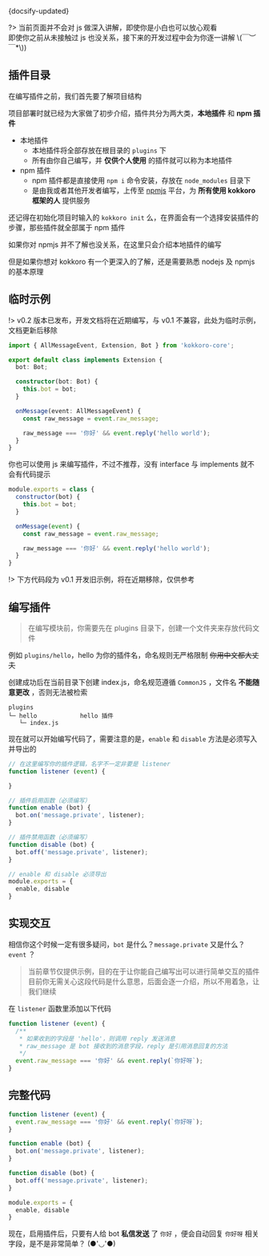 <div class="updated">{docsify-updated}</div>

?> 当前页面并不会对 js 做深入讲解，即使你是小白也可以放心观看  
即使你之前从未接触过 js 也没关系，接下来的开发过程中会为你逐一讲解 \\(￣︶￣*\\))

## 插件目录

在编写插件之前，我们首先要了解项目结构

项目部署时就已经为大家做了初步介绍，插件共分为两大类，**本地插件** 和 **npm 插件**

- 本地插件
  + 本地插件将全部存放在根目录的 `plugins` 下
  + 所有由你自己编写，并 **仅供个人使用** 的插件就可以称为本地插件
- npm 插件
  + npm 插件都是直接使用 `npm i` 命令安装，存放在 `node_modules` 目录下
  + 是由我或者其他开发者编写，上传至 [npmjs](https://www.npmjs.com/) 平台，为 **所有使用 kokkoro 框架的人** 提供服务

还记得在初始化项目时输入的 `kokkoro init` 么，在界面会有一个选择安装插件的步骤，那些插件就全部属于 npm 插件

如果你对 npmjs 并不了解也没关系，在这里只会介绍本地插件的编写

但是如果你想对 kokkoro 有一个更深入的了解，还是需要熟悉 nodejs 及 npmjs 的基本原理

## 临时示例

!> v0.2 版本已发布，开发文档将在近期编写，与 v0.1 不兼容，此处为临时示例，文档更新后移除

``` typescript
import { AllMessageEvent, Extension, Bot } from 'kokkoro-core';

export default class implements Extension {
  bot: Bot;

  constructor(bot: Bot) {
    this.bot = bot;
  }

  onMessage(event: AllMessageEvent) {
    const raw_message = event.raw_message;

    raw_message === '你好' && event.reply('hello world');
  }
}
```

你也可以使用 js 来编写插件，不过不推荐，没有 interface 与 implements 就不会有代码提示

``` javascript
module.exports = class {
  constructor(bot) {
    this.bot = bot;
  }

  onMessage(event) {
    const raw_message = event.raw_message;

    raw_message === '你好' && event.reply('hello world');
  }
}
```

!> 下方代码段为 v0.1 开发旧示例，将在近期移除，仅供参考

## 编写插件

> 在编写模块前，你需要先在 plugins 目录下，创建一个文件夹来存放代码文件

例如 `plugins/hello`，hello 为你的插件名，命名规则无严格限制 ~~你用中文都大丈夫~~

创建成功后在当前目录下创建 index.js，命名规范遵循 `CommonJS` ，文件名 **不能随意更改** ，否则无法被检索

``` text
plugins
└─ hello            hello 插件
   └─ index.js
```

现在就可以开始编写代码了，需要注意的是，`enable` 和 `disable` 方法是必须写入并导出的

``` javascript
// 在这里编写你的插件逻辑，名字不一定非要是 listener
function listener (event) {

}

// 插件启用函数（必须编写）
function enable (bot) {
  bot.on('message.private', listener);
}

// 插件禁用函数（必须编写）
function disable (bot) {
  bot.off('message.private', listener);
}

// enable 和 disable 必须导出
module.exports = {
  enable, disable
}
```

## 实现交互

相信你这个时候一定有很多疑问，`bot` 是什么？`message.private` 又是什么？`event` ？

> 当前章节仅提供示例，目的在于让你能自己编写出可以进行简单交互的插件  
目前你无需关心这段代码是什么意思，后面会逐一介绍，所以不用着急，让我们继续

在 `listener` 函数里添加以下代码

``` javascript
function listener (event) {
  /**
   * 如果收到的字段是 'hello'，则调用 reply 发送消息
   * raw_message 是 bot 接收到的消息字段，reply 是引用消息回复的方法
   */
  event.raw_message === '你好' && event.reply(`你好呀`);
}
```

## 完整代码

``` javascript
function listener (event) {
  event.raw_message === '你好' && event.reply(`你好呀`);
}

function enable (bot) {
  bot.on('message.private', listener);
}

function disable (bot) {
  bot.off('message.private', listener);
}

module.exports = {
  enable, disable
}
```

现在，启用插件后，只要有人给 bot **私信发送** 了 `你好` ，便会自动回复 `你好呀` 相关字段，是不是非常简单？ (●'◡'●)